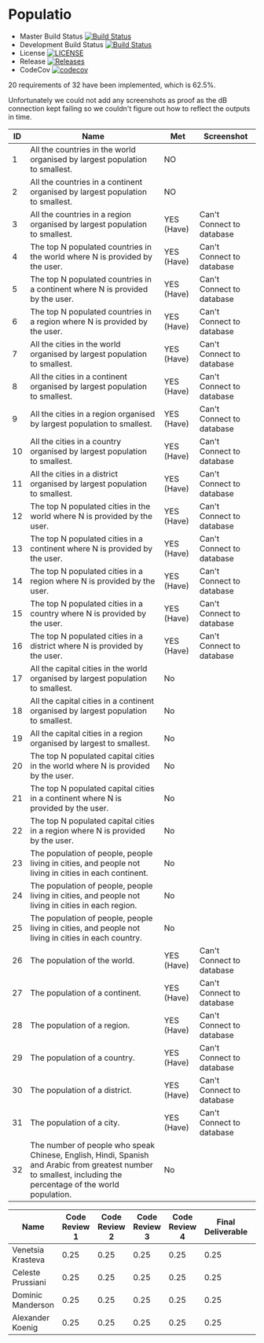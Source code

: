 # Populatio

- Master Build Status [![Build Status](https://travis-ci.org/PopulatioInc/Populatio.svg?branch=master)](https://travis-ci.org/PopulatioInc/Populatio)
- Development Build Status [![Build Status](https://travis-ci.org/PopulatioInc/Populatio.svg?branch=develop)](https://travis-ci.org/PopulatioInc/Populatio)
- License [![LICENSE](https://img.shields.io/github/license/populatioinc/populatio.svg?style=flat-square)](https://github.com/populatioinc/populatio/LICENSE)
- Release [![Releases](https://img.shields.io/github/release/populatioinc/populatio/all.svg?style=flat-square)](https://github.com/populatioinc/populatio/releases)
- CodeCov [![codecov](https://codecov.io/gh/PopulatioInc/Populatio/branch/master/graph/badge.svg)](https://codecov.io/gh/PopulatioInc/Populatio)

20 requirements of 32 have been implemented, which is 62.5%. 

Unfortunately we could not add any screenshots as proof as the dB connection kept failing so we couldn't figure out how to reflect the outputs in time.

| ID | Name | Met | Screenshot |
| --- | --- | --- | --- |
| 1 | All the countries in the world organised by largest population to smallest. | NO |  |
| 2 | All the countries in a continent organised by largest population to smallest. | NO |  |
| 3 | All the countries in a region organised by largest population to smallest. | YES (Have) | Can't Connect to database |
| 4 | The top N populated countries in the world where N is provided by the user. | YES (Have) | Can't Connect to database |
| 5 | The top N populated countries in a continent where N is provided by the user. | YES (Have) | Can't Connect to database |
| 6 | The top N populated countries in a region where N is provided by the user. | YES (Have) | Can't Connect to database |
| 7 | All the cities in the world organised by largest population to smallest. | YES (Have) | Can't Connect to database |
| 8 | All the cities in a continent organised by largest population to smallest. | YES (Have) | Can't Connect to database |
| 9 | All the cities in a region organised by largest population to smallest. | YES (Have) | Can't Connect to database |
| 10 | All the cities in a country organised by largest population to smallest. | YES (Have) | Can't Connect to database |
| 11 | All the cities in a district organised by largest population to smallest. | YES (Have) | Can't Connect to database |
| 12 | The top N populated cities in the world where N is provided by the user. | YES (Have) | Can't Connect to database |
| 13 | The top N populated cities in a continent where N is provided by the user. | YES (Have) | Can't Connect to database |
| 14 | The top N populated cities in a region where N is provided by the user. | YES (Have) | Can't Connect to database |
| 15 | The top N populated cities in a country where N is provided by the user. | YES (Have) | Can't Connect to database |
| 16 | The top N populated cities in a district where N is provided by the user. | YES (Have) | Can't Connect to database |
| 17 | All the capital cities in the world organised by largest population to smallest. | No |  |
| 18 | All the capital cities in a continent organised by largest population to smallest. | No |  |
| 19 | All the capital cities in a region organised by largest to smallest. | No |  |
| 20 | The top N populated capital cities in the world where N is provided by the user. | No |  |
| 21 | The top N populated capital cities in a continent where N is provided by the user. | No |  |
| 22 | The top N populated capital cities in a region where N is provided by the user. | No |  |
| 23 | The population of people, people living in cities, and people not living in cities in each continent. | No |  |
| 24 | The population of people, people living in cities, and people not living in cities in each region. | No  |  |
| 25 | The population of people, people living in cities, and people not living in cities in each country. | No |  |
| 26 | The population of the world. | YES (Have)  | Can't Connect to database |
| 27 | The population of a continent. | YES (Have) | Can't Connect to database |
| 28 | The population of a region. | YES (Have) | Can't Connect to database |
| 29 | The population of a country. | YES (Have) | Can't Connect to database |
| 30 | The population of a district. | YES (Have) | Can't Connect to database |
| 31 | The population of a city. | YES (Have) | Can't Connect to database|
| 32 | The number of people who speak Chinese, English, Hindi, Spanish and Arabic from greatest number to smallest, including the percentage of the world population. | No |  |

| Name | Code Review 1 | Code Review 2 | Code Review 3 | Code Review 4 | Final Deliverable | Average |
|------|---------------|---------------|---------------|---------------|-------------------|-------|
| Venetsia Krasteva | 0.25 | 0.25 | 0.25 | 0.25 | 0.25 | 0.25 |
| Celeste Prussiani | 0.25 | 0.25 | 0.25 | 0.25 | 0.25 | 0.25 |
| Dominic Manderson | 0.25 | 0.25 | 0.25 | 0.25 | 0.25 | 0.25 |
| Alexander Koenig | 0.25 | 0.25 | 0.25| 0.25 | 0.25 | 0.25 |
